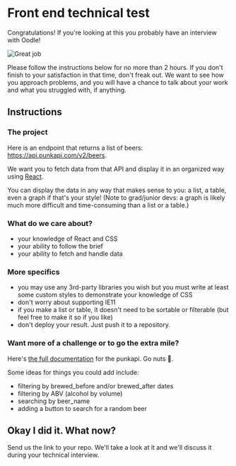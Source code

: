 # Front end technical test

Congratulations! If you're looking at this you probably have an interview with Oodle!

![Great job](https://media.giphy.com/media/xHMIDAy1qkzNS/giphy.gif)

Please follow the instructions below for no more than 2 hours. If you don't finish to your satisfaction in that time, don't freak out. We want to see how you approach problems, and you will have a chance to talk about your work and what you struggled with, if anything.

## Instructions

### The project

Here is an endpoint that returns a list of beers: https://api.punkapi.com/v2/beers.

We want you to fetch data from that API and display it in an organized way using [React](https://reactjs.org/docs/getting-started.html).

You can display the data in any way that makes sense to you: a list, a table, even a graph if that's your style! (Note to grad/junior devs: a graph is likely much more difficult and time-consuming than a list or a table.)

### What do we care about?
- your knowledge of React and CSS
- your ability to follow the brief
- your ability to fetch and handle data

### More specifics
- you may use any 3rd-party libraries you wish but you must write at least some custom styles to demonstrate your knowledge of CSS
- don't worry about supporting IE11
- if you make a list or table, it doesn't need to be sortable or filterable (but feel free to make it so if you like)
- don't deploy your result. Just push it to a repository.

### Want more of a challenge or to go the extra mile?
Here's [the full documentation](https://punkapi.com/documentation/v2) for the punkapi. Go nuts 🥜.

Some ideas for things you could add include: 
- filtering by brewed_before and/or brewed_after dates
- filtering by ABV (alcohol by volume)
- searching by beer_name
- adding a button to search for a random beer

## Okay I did it. What now?
Send us the link to your repo. We'll take a look at it and we'll discuss it during your technical interview.
